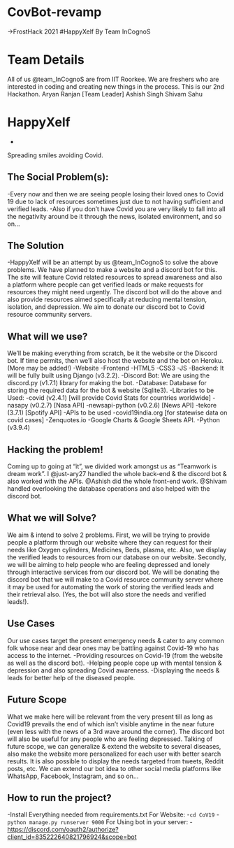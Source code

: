 # CovBot-revamp

->FrostHack 2021
#HappyXelf
By Team InCognoS


# Team Details
All of us @team_InCognoS are from IIT Roorkee. We are freshers who are interested in coding and creating new things in the process. This is our 2nd Hackathon.
Aryan Ranjan [Team Leader]
Ashish Singh
Shivam Sahu

# HappyXelf
-
Spreading smiles avoiding Covid.

## The Social Problem(s):
-Every now and then we are seeing people losing their loved ones to Covid 19 due to lack of resources sometimes just due to not having sufficient and verified leads.
-Also if you don’t have Covid you are very likely to fall into all the negativity around be it through the news, isolated environment, and so on…

## The Solution
-HappyXelf will be an attempt by us @team_InCognoS to solve the above problems. We have planned to make a website and a discord bot for this. The site will feature Covid related resources to spread awareness and also a platform where people can get verified leads or make requests for resources they might need urgently. The discord bot will do the above and also provide resources aimed specifically at reducing mental tension, isolation, and depression. We aim to donate our discord bot to Covid resource community servers.

## What will we use?
We’ll be making everything from scratch, be it the website or the Discord bot. If time permits, then we’ll also host the website and the bot on Heroku. (More may be added!)
-Website
			-Frontend
				-HTML5
				-CSS3
				-JS
			-Backend: It will be fully built using Django (v3.2.2).
		-Discord Bot: We are using the discord.py (v1.7.1) library for making the bot.
		-Database: Database for storing the required data for the bot & website (Sqlite3).
		-Libraries to be Used:
			-covid (v2.4.1) [will provide Covid Stats for countries worldwide]
			-nasapy (v0.2.7) [Nasa API]
			-newsapi-python (v0.2.6) [News API]
			-tekore (3.7.1) [Spotify API]
		-APIs to be used
			-covid19india.org [for statewise data on covid cases]
			-Zenquotes.io
			-Google Charts & Google Sheets API.
-Python (v3.9.4)

## Hacking the problem!
Coming up to going at “it”, we divided work amongst us as “Teamwork is dream work”.
I @just-ary27 handled the whole back-end & the discord bot & also worked with the APIs.
@Ashish did the whole front-end work.
@Shivam handled overlooking the database operations and also helped with the discord bot.

## What we will Solve?
We aim & intend to solve 2 problems. First, we will be trying to provide people a platform through our website where they can request for their needs like Oxygen cylinders, Medicines, Beds, plasma, etc. Also, we display the verified leads to resources from our database on our website. Secondly, we will be aiming to help people who are feeling depressed and lonely through interactive services from our discord bot. We will be donating the discord bot that we will make to a Covid resource community server where it may be used for automating the work of storing the verified leads and their retrieval also. (Yes, the bot will also store the needs and verified leads!).
## Use Cases
Our use cases target the present emergency needs & cater to any common folk whose near and dear ones may be battling against Covid-19 who has access to the internet. 
		-Providing resources on Covid-19 (from the website as well as the discord bot).
		-Helping people cope up with mental tension & depression and also spreading Covid awareness.
		-Displaying the needs & leads for better help of the diseased people.

## Future Scope
What we make here will be relevant from the very present till as long as Covid19 prevails the end of which isn’t visible anytime in the near future (even less with the news of a 3rd wave around the corner). The discord bot will also be useful for any people who are feeling depressed. Talking of future scope, we can generalize & extend the website to several diseases, also make the website more personalized for each user with better search results. It is also possible to display the needs targeted from tweets, Reddit posts, etc. We can extend our bot idea to other social media platforms like WhatsApp, Facebook, Instagram, and so on...

## How to run the project?
  -Install Everything needed from requirements.txt
  For Website:
  -``` cd CoV19 ```
  -``` python manage.py runserver 9000 ```
  For Using bot in your server:
  -https://discord.com/oauth2/authorize?client_id=835222640821796924&scope=bot
